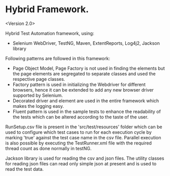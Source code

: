 # Hybrid Framework.

<Version 2.0>

Hybrid Test Automation framework, using:
  - Selenium WebDriver, TestNG, Maven, ExtentReports, Log4j2, Jackson library

Following patterns are followed in this framework:
  - Page Object Model, Page Factory is not used in finding the elements but the page elements are segregated to separate classes and used the respective page classes. 
  - Factory pattern is used in initializing the Webdriver for different browsers, hence it can be extended to add any new browser driver supported by Selenium. 
  - Decorated driver and element are used in the entire framework which makes the logging easy. 
  - Fluent pattern is used in the sample tests to enhance the readability of the tests which can be altered according to  the taste of the user.
 
RunSetup.csv file is present in the 'src/test/resources' folder which can be used to configure which test cases to run for each execution cycle by marking 'true' against the test case name in the csv file.
Parallel execution is also possible by executing the TestRunner.xml file with the required thread count as done normally in testNG.

Jackson library is used for reading the csv and json files. The utility classes for reading json files can read only simple json at present and is used to read the test data. 
